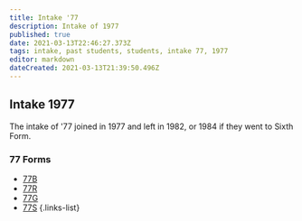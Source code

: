 ```yaml
---
title: Intake '77
description: Intake of 1977
published: true
date: 2021-03-13T22:46:27.373Z
tags: intake, past students, students, intake 77, 1977
editor: markdown
dateCreated: 2021-03-13T21:39:50.496Z
---
```


## Intake 1977
The intake of '77 joined in 1977 and left in 1982, or 1984 if they went to Sixth Form.

### 77 Forms
- [77B](/students/past/intake-77/b)
- [77R](/students/past/intake-77/r)
- [77G](/students/past/intake-77/g)
- [77S](/students/past/intake-77/s)
{.links-list}